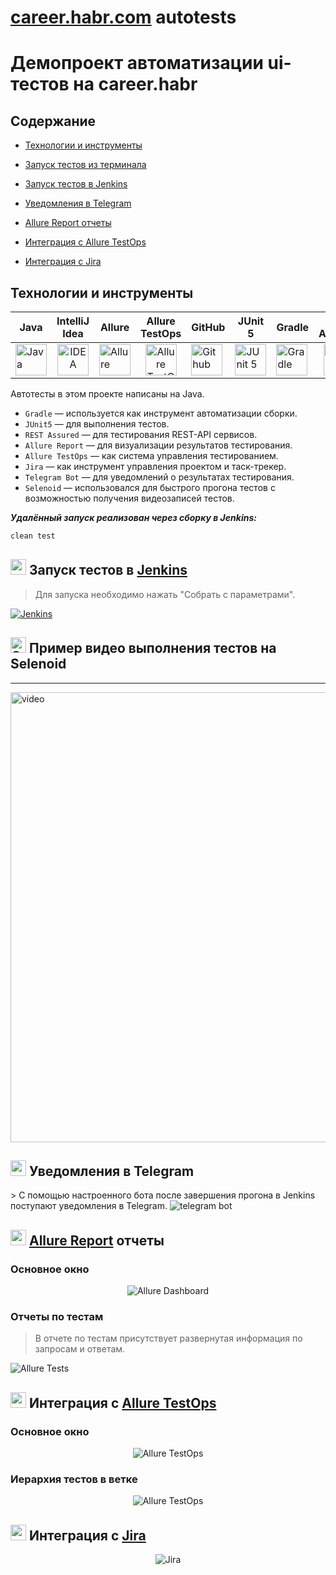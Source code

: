 # [career.habr.com](https://career.habr.com/) autotests

<h1>Демопроект автоматизации ui-тестов на career.habr</h1>

##  Содержание 

* <a href="#tools">Технологии и инструменты</a>

* <a href="#console">Запуск тестов из терминала</a>

* <a href="#jenkins">Запуск тестов в Jenkins</a>

* <a href="#telegram">Уведомления в Telegram</a>

* <a href="#allure">Allure Report отчеты</a>

* <a href="#allure-testops">Интеграция с Allure TestOps</a>

* <a href="#jira">Интеграция с Jira</a>


<a id="tools"></a>
## Технологии и инструменты

| Java | IntelliJ Idea | Allure | Allure TestOps | GitHub | JUnit 5 | Gradle | REST Assured | Jenkins | Jira | Selenoid |
| ---- | ------------- | ------ | ------------- | ------ | -------| ------ | ------------| --------| ----- | -------- |
| <a href="https://www.java.com/"><img src="media/logos/Java.svg" width="50" height="50"  alt="Java"/></a> | <div align="center"><a id ="tech" href="https://www.jetbrains.com/idea/"><img src="media/logos/Intelij_IDEA.svg" width="50" height="50"  alt="IDEA"/></a></div> | <a href="https://github.com/allure-framework"><img src="media/logos/Allure_Report.svg" width="50" height="50"  alt="Allure"/></a> | <div align="center"><a href="https://qameta.io/"><img src="media/logos/AllureTestOps.svg" width="50" height="50"  alt="Allure TestOps"/></a></div> | <a href="https://github.com/"><img src="media/logos/GitHub.svg" width="50" height="50"  alt="Github"/></a> | <a href="https://junit.org/junit5/"><img src="media/logos/JUnit5.svg" width="50" height="50"  alt="JUnit 5"/></a> | <a href="https://gradle.org/"><img src="media/logos/Gradle.svg" width="50" height="50"  alt="Gradle"/></a> | <div align="center"><a href="https://rest-assured.io/"><img src="media/logos/RestAssured.svg" width="50" height="50"  alt="RestAssured"/></a></div>  |   <a href="https://www.jenkins.io/"><img src="media/logos/Jenkins.svg" width="50" height="50"  alt="Jenkins"/></a> | <a href="https://www.atlassian.com/ru/software/jira"><img src="media/logos/Jira.svg" width="50" height="50"  alt="Jira"/></a> | <a href="https://aerokube.com/selenoid/"><img src="media/logos/Selenoid.svg" width="50" height="50"  alt="Selenoid"/></a> |


Автотесты в этом проекте написаны на Java.

- <code>Gradle</code> — используется как инструмент автоматизации сборки.
- <code>JUnit5</code> — для выполнения тестов.
- <code>REST Assured</code> — для тестирования REST-API сервисов.
- <code>Allure Report</code> — для визуализации результатов тестирования.
- <code>Allure TestOps</code> — как система управления тестированием.
- <code>Jira</code> — как инструмент управления проектом и таск-трекер.
- <code>Telegram Bot</code> — для уведомлений о результатах тестирования.
- <code>Selenoid</code> — использовался для быстрого прогона тестов с возможностью получения видеозаписей тестов.



<a id="console"></a>

***Удалённый запуск реализован через сборку в  Jenkins:***

```bash  
clean test
```

<a id="jenkins"></a>
## <img src="media/logos/Jenkins.svg" width="25" height="25"/></a> Запуск тестов в [Jenkins](https://jenkins.autotests.cloud/job/career_habr_tests/)

<p align="center">

> Для запуска необходимо нажать "Собрать с параметрами".

<a href="https://jenkins.autotests.cloud/job/AD_demo_api_reqres/"><img src="media/screenshots/jenkins_build.png" alt="Jenkins"/></a>

## <img alt="Selenoid" height="25" src="media/logos/Selenoid.svg" width="25"/></a> Пример видео выполнения тестов на Selenoid
____
<p align="left">
<img title="Selenoid Video" src="media/screenshots/sidebar-filter-autotest.gif" width="720"   alt="video">   
</p>

<a id="telegram"></a>
## <img src="media/screenshots/telegram-notification.png" width="25" height="25"/></a> Уведомления в Telegram

<p >
> С помощью настроенного бота после завершения прогона в Jenkins поступают уведомления в Telegram.

<img title="telegram bot" src="media/screenshots/telegram.png">
</p>

<a id="allure"></a>
## <img src="media/logos/Allure_Report.svg" width="25" height="25"/></a> [Allure Report](https://jenkins.autotests.cloud/job/career_habr_tests/allure/) отчеты
### Основное окно

<p align="center">
<img title="Allure Dashboard" src="media/screenshots/allure-report-dashboard.png">
</p>

### Отчеты по тестам

<p align="center">

> В отчете по тестам присутствует развернутая информация по запросам и ответам.

<img title="Allure Tests" src="media/screenshots/allure-report-testcase.png">
</p>

<a id="allure-testops"></a>
## <img src="media/logos/AllureTestOps.svg" width="25" height="25"/></a> Интеграция с [Allure TestOps](https://allure.autotests.cloud/project/3704/dashboards)

### Основное окно

<p align="center">
<img title="Allure TestOps" src="media/screenshots/allure-testops-dashboard.png">
</p>

### Иерархия тестов в ветке

<p align="center">
<img title="Allure TestOps" src="media/screenshots/allure-testops-testcase.png">
</p>

<a id="jira"></a>
## <img src="media/logos/Jira.svg" width="25" height="25"/></a> Интеграция с [Jira](https://jira.autotests.cloud/browse/HOMEWORK-908)

<p align="center">
<img title="Jira" src="media/screenshots/jira.png">
</p>
